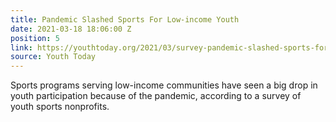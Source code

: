 ```yaml
---
title: Pandemic Slashed Sports For Low-income Youth
date: 2021-03-18 18:06:00 Z
position: 5
link: https://youthtoday.org/2021/03/survey-pandemic-slashed-sports-for-low-income-youth/
source: Youth Today
---
```


Sports programs serving low-income communities have seen a big drop in youth participation because of the pandemic, according to a survey of youth sports nonprofits.